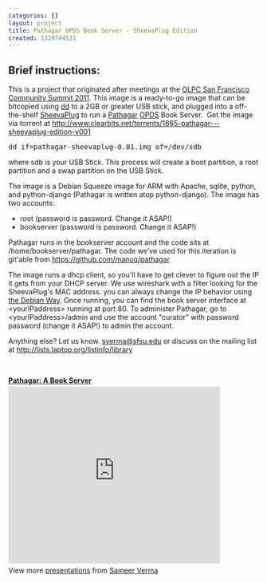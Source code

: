 ```yaml
---
categories: []
layout: project
title: Pathagar OPDS Book Server - SheevaPlug Edition
created: 1319744531
---
```

<h2>
	Brief instructions:</h2>
<p>This is a project that originated after meetings at the <a href="{{ site.baseurl }}/CommunitySummit2011" target="_blank">OLPC San Francisco Community Summit 2011</a>. This image is a ready-to-go image that can be bitcopied using <a href="http://en.wikipedia.org/wiki/Dd_%28Unix%29" target="_blank">dd</a> to a 2GB or greater USB stick, and plugged into a off-the-shelf <a href="http://en.wikipedia.org/wiki/SheevaPlug" target="_blank">SheevaPlug</a> to run a <a href="http://www.slideshare.net/sverma/pathagar-a-book-server" target="_blank">Pathagar</a> <a href="http://opds-spec.org/" target="_blank">OPDS</a> Book Server.&nbsp; Get the image via torrent at <a href="http://www.clearbits.net/torrents/1865-pathagar---sheevaplug-edition-v001" target="_blank">http://www.clearbits.net/torrents/1865-pathagar---sheevaplug-edition-v001</a></p>
<pre>
dd if=pathagar-sheevaplug-0.01.img of=/dev/sdb</pre>
<p>where sdb is your USB Stick. This process will create a boot partition, a root partition and a swap partition on the USB Stick.</p>
<p>The image is a Debian Squeeze image for ARM with Apache, sqlite, python, and python-django (Pathagar is written atop python-django). The image has two accounts:</p>
<ul>
	<li>
		root (password is password. Change it ASAP!)</li>
	<li>
		bookserver (password is password. Change it ASAP!)</li>
</ul>
<p>Pathagar runs in the bookserver account and the code sits at /home/bookserver/pathagar. The code we&#39;ve used for this iteration is git&#39;able from <a href="https://github.com/manuq/pathagar" target="_blank">https://github.com/manuq/pathagar</a></p>
<p>The image runs a dhcp client, so you&#39;ll have to get clever to figure out the IP it gets from your DHCP server. We use wireshark with a filter looking for the SheevaPlug&#39;s MAC address. you can always change the IP behavior using <a href="http://wiki.debian.org/NetworkConfiguration" target="_blank">the Debian Way</a>. Once running, you can find the book server interface at &lt;yourIPaddress&gt; running at port 80. To administer Pathagar, go to &lt;yourIPaddress&gt;/admin and use the account &quot;curator&quot; with password password (change it ASAP!) to admin the account.</p>
<p>Anything else? Let us know. <a href="mailto:sverma@sfsu.edu">sverma@sfsu.edu</a> or discuss on the mailing list at <a href="http://lists.laptop.org/listinfo/library" target="_blank">http://lists.laptop.org/listinfo/library</a></p>
<p>&nbsp;</p>
<div id="__ss_4782175" style="width:425px">
	<strong style="display:block;margin:12px 0 4px"><a href="http://www.slideshare.net/sverma/pathagar-a-book-server" target="_blank" title="Pathagar: A Book Server">Pathagar: A Book Server</a></strong><iframe frameborder="0" height="355" marginheight="0" marginwidth="0" scrolling="no" src="http://www.slideshare.net/slideshow/embed_code/4782175" width="425"></iframe>
	<div style="padding:5px 0 12px">
		View more <a href="http://www.slideshare.net/" target="_blank">presentations</a> from <a href="http://www.slideshare.net/sverma" target="_blank">Sameer Verma</a></div>
</div>
<p>&nbsp;</p>
